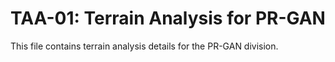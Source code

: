 # TAA-01: Terrain Analysis for PR-GAN

This file contains terrain analysis details for the PR-GAN division.

